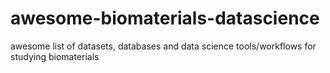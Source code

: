 # awesome-biomaterials-datascience
awesome list of datasets, databases and data science tools/workflows for studying biomaterials
